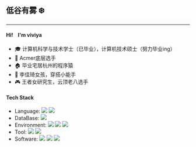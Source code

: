 ##  低谷有雾 ❄️
---
#### Hi! &nbsp;&nbsp; I'm viviya
- 🎓 计算机科学与技术学士（已毕业），计算机技术硕士（努力毕业ing）
- 🥈 Acmer底层选手
- 🏠 毕业宅居杭州的程序猿
- 🛒 李佳琦女孩，穿搭小能手
- 🎮 王者女研究生，云顶老八选手

#### Tech Stack
- Language: ![](https://img.shields.io/badge/-C%2B%2B-blue) 
![](https://img.shields.io/badge/-Python-blue)
- DataBase: ![](https://img.shields.io/badge/-SQL%20Server-red) 
- Environment: ![](https://img.shields.io/badge/-MacOS-green)
![](https://img.shields.io/badge/-Windows-green)
![](https://img.shields.io/badge/-Linux-green)
- Tool: ![](https://img.shields.io/badge/-Git-yellowgreen)
![](https://img.shields.io/badge/-Typora-yellowgreen)
- Software: ![](https://img.shields.io/badge/-Xcode-ff69b4)
![](https://img.shields.io/badge/-Visual%20Studio-ff69b4)
![](https://img.shields.io/badge/-PyCharm-ff69b4)

<!--
**lxw-stack/lxw-stack** is a ✨ _special_ ✨ repository because its `README.md` (this file) appears on your GitHub profile.

Here are some ideas to get you started:

- 🔭 I’m currently working on ...
- 🌱 I’m currently learning ...
- 👯 I’m looking to collaborate on ...
- 🤔 I’m looking for help with ...
- 💬 Ask me about ...
- 📫 How to reach me: ...
- 😄 Pronouns: ...
- ⚡ Fun fact: ...
-->
